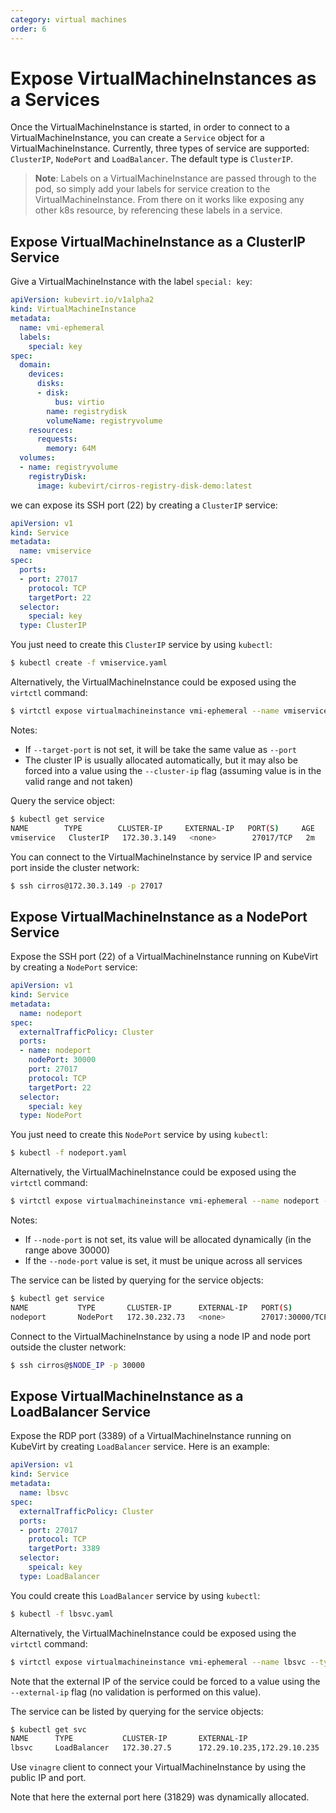 ```yaml
---
category: virtual machines
order: 6
---
```

# Expose VirtualMachineInstances as a Services

Once the VirtualMachineInstance is started, in order to connect to a VirtualMachineInstance,
you can create a `Service` object for a VirtualMachineInstance. Currently, three types
of service are supported: `ClusterIP`, `NodePort` and `LoadBalancer`. The
default type is `ClusterIP`.

> **Note**: Labels on a VirtualMachineInstance are passed through to the pod, so simply
> add your labels for service creation to the VirtualMachineInstance. From there on it works like
> exposing any other k8s resource, by referencing these labels in a service.

## Expose VirtualMachineInstance as a ClusterIP Service

Give a VirtualMachineInstance with the label `special: key`:

```yaml
apiVersion: kubevirt.io/v1alpha2
kind: VirtualMachineInstance
metadata:
  name: vmi-ephemeral
  labels:
    special: key
spec:
  domain:
    devices:
      disks:
      - disk:
          bus: virtio
        name: registrydisk
        volumeName: registryvolume
    resources:
      requests:
        memory: 64M
  volumes:
  - name: registryvolume
    registryDisk:
      image: kubevirt/cirros-registry-disk-demo:latest
```

we can expose its SSH port (22) by creating a `ClusterIP` service:

```yaml
apiVersion: v1
kind: Service
metadata:
  name: vmiservice
spec:
  ports:
  - port: 27017
    protocol: TCP
    targetPort: 22
  selector:
    special: key
  type: ClusterIP
```

You just need to create this `ClusterIP` service by using `kubectl`:

```bash
$ kubectl create -f vmiservice.yaml
```

Alternatively, the VirtualMachineInstance could be exposed using the `virtctl` command:


```bash
$ virtctl expose virtualmachineinstance vmi-ephemeral --name vmiservice --port 27017 --target-port 22
```

Notes:
* If `--target-port` is not set, it will be take the same value as `--port`
* The cluster IP is usually allocated automatically, but it may also be forced into a value using the `--cluster-ip` flag (assuming value is in the valid range and not taken)

Query the service object:

```bash
$ kubectl get service
NAME        TYPE        CLUSTER-IP     EXTERNAL-IP   PORT(S)     AGE
vmiservice   ClusterIP   172.30.3.149   <none>        27017/TCP   2m
```

You can connect to the VirtualMachineInstance by service IP and service port inside the cluster network:

```bash
$ ssh cirros@172.30.3.149 -p 27017
```

## Expose VirtualMachineInstance as a NodePort Service

Expose the SSH port (22) of a VirtualMachineInstance running on KubeVirt by creating a
`NodePort` service:

```yaml
apiVersion: v1
kind: Service
metadata:
  name: nodeport
spec:
  externalTrafficPolicy: Cluster
  ports:
  - name: nodeport
    nodePort: 30000
    port: 27017
    protocol: TCP
    targetPort: 22
  selector:
    special: key
  type: NodePort
```

You just need to create this `NodePort` service by using `kubectl`:

```bash
$ kubectl -f nodeport.yaml
```

Alternatively, the VirtualMachineInstance could be exposed using the `virtctl` command:

```bash
$ virtctl expose virtualmachineinstance vmi-ephemeral --name nodeport --type NodePort --port 27017 --target-port 22 --node-port 30000
```

Notes:
* If `--node-port` is not set, its value will be allocated dynamically (in the range above 30000)
* If the `--node-port` value is set, it must be unique across all services

The service can be listed by querying for the service objects:

```bash
$ kubectl get service
NAME           TYPE       CLUSTER-IP      EXTERNAL-IP   PORT(S)           AGE
nodeport       NodePort   172.30.232.73   <none>        27017:30000/TCP   5m
```

Connect to the VirtualMachineInstance by using a node IP and node port outside the
cluster network:

```bash
$ ssh cirros@$NODE_IP -p 30000
```

## Expose VirtualMachineInstance as a LoadBalancer Service

Expose the RDP port (3389) of a VirtualMachineInstance running on KubeVirt by creating
`LoadBalancer` service. Here is an example:

```yaml
apiVersion: v1
kind: Service
metadata:
  name: lbsvc
spec:
  externalTrafficPolicy: Cluster
  ports:
  - port: 27017
    protocol: TCP
    targetPort: 3389
  selector:
    speical: key
  type: LoadBalancer
```

You could create this `LoadBalancer` service by using `kubectl`:

```bash
$ kubectl -f lbsvc.yaml
```

Alternatively, the VirtualMachineInstance could be exposed using the `virtctl` command:

```bash
$ virtctl expose virtualmachineinstance vmi-ephemeral --name lbsvc --type LoadBalancer --port 27017 --target-port 3389
```

Note that the external IP of the service could be forced to a value using the `--external-ip` flag (no validation is performed on this value).

The service can be listed by querying for the service objects:

```bash
$ kubectl get svc
NAME      TYPE           CLUSTER-IP       EXTERNAL-IP                   PORT(S)           AGE
lbsvc     LoadBalancer   172.30.27.5      172.29.10.235,172.29.10.235   27017:31829/TCP   5s
```

Use `vinagre` client to connect your VirtualMachineInstance by using the public IP and
port. 

Note that here the external port here (31829) was dynamically allocated.

